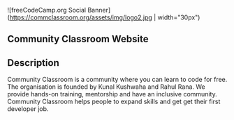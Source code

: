![freeCodeCamp.org Social Banner](https://commclassroom.org/assets/img/logo2.jpg | width="30px")

## Community Classroom Website 
## Description
Community Classroom is a community where you can learn to code for free. The organisation is founded by Kunal Kushwaha and Rahul Rana. We provide hands-on training, mentorship and have an inclusive community.
Community Classroom helps people to expand skills and get get their first developer job.
